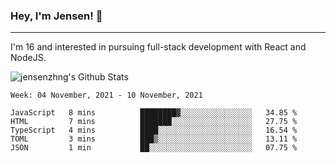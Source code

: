 ### Hey, I'm Jensen! 👋

---

I'm 16 and interested in pursuing full-stack development with React and NodeJS.

![jensenzhng's Github Stats](https://github-readme-stats.vercel.app/api?username=jensenzhng&theme=dark&show_icons=true&count_private=true&include_all_commits=true)

<!--START_SECTION:waka-->
```text
Week: 04 November, 2021 - 10 November, 2021

JavaScript   8 mins          ████████▓░░░░░░░░░░░░░░░░   34.85 % 
HTML         7 mins          ███████░░░░░░░░░░░░░░░░░░   27.75 % 
TypeScript   4 mins          ████░░░░░░░░░░░░░░░░░░░░░   16.54 % 
TOML         3 mins          ███▒░░░░░░░░░░░░░░░░░░░░░   13.11 % 
JSON         1 min           ██░░░░░░░░░░░░░░░░░░░░░░░   07.75 % 
```
<!--END_SECTION:waka-->
